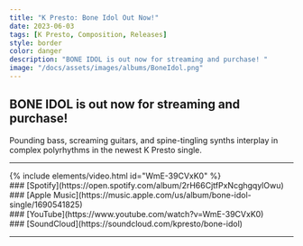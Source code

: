 ```yaml
---
title: "K Presto: Bone Idol Out Now!"
date: 2023-06-03
tags: [K Presto, Composition, Releases]
style: border
color: danger
description: "BONE IDOL is out now for streaming and purchase! "
image: "/docs/assets/images/albums/BoneIdol.png"
---
```


## BONE IDOL is out now for streaming and purchase!

Pounding bass, screaming guitars, and spine-tingling synths interplay in complex polyrhythms in the newest K Presto single.

<hr>
{% include elements/video.html id="WmE-39CVxK0" %}

<div class="row" markdown="1">
<div class="col" markdown="1">
### [Spotify](https://open.spotify.com/album/2rH66CjtfPxNcghgqylOwu)
</div>

<div class="col" markdown="1">
### [Apple Music](https://music.apple.com/us/album/bone-idol-single/1690541825)
</div>

<div class="col" markdown="1">
### [YouTube](https://www.youtube.com/watch?v=WmE-39CVxK0)
</div>

<div class="col" markdown="1">
### [SoundCloud](https://soundcloud.com/kpresto/bone-idol)
</div>

</div>
<hr>